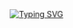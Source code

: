 <div align="center">
<a href="https://git.io/typing-svg"><img src="https://readme-typing-svg.demolab.com?font=Oswald&weight=700&letterSpacing=&pause=1000&color=F72CB2&background=FF60CE2F&center=true&vCenter=true&repeat=true&width=435&lines=Web+application+development.;I+will+do+my+best+every+day!" alt="Typing SVG" /></a>
</div>

<!--
<p align="left"> 
  <img alt="Top Langs" height="150px" src="https://github-readme-stats.vercel.app/api/top-langs/?username=Mu-munn&layout=compact&show_icons=true&theme=onedark" />
  <img alt="github stats" height="150px" src="https://github-readme-stats.vercel.app/api?username=Mu-munn&theme=onedark&show_icons=ture" />
</p>


[![trophy](https://github-profile-trophy.vercel.app/?username=Mu-munn&theme=onedark&column=7
)](https://github.com/ryo-ma/github-profile-trophy)
-->
